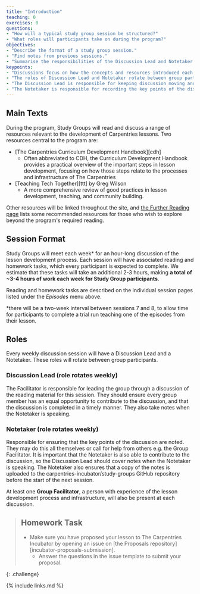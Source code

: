 ```yaml
---
title: "Introduction"
teaching: 0
exercises: 0
questions:
- "How will a typical study group session be structured?"
- "What roles will participants take on during the program?"
objectives:
- "Describe the format of a study group session."
- "Find notes from previous sessions."
- "Summarise the responsibilities of the Discussion Lead and Notetaker for each session."
keypoints:
- "Discussions focus on how the concepts and resources introduced each week can be applied to the design and development of lessons."
- "The roles of Discussion Lead and Notetaker rotate between group participants each week."
- "The Discussion Lead is responsible for keeping discussion moving and on topic, and ensuring every participant can contribute equally."
- "The Notetaker is responsible for recording the key points of the discussion and uploading these to GitHub after the session."
---
```


## Main Texts

During the program, Study Groups will read and discuss a range of resources
relevant to the development of Carpentries lessons.
Two resources central to the program are:

- [The Carpentries Curriculum Development Handbook][cdh]
  - Often abbreviated to CDH, the Curriculum Development Handbook provides
  a practical overview of the important steps in lesson development,
  focusing on how those steps relate to the processes and infrastructure
  of The Carpentries
- [Teaching Tech Together][ttt] by Greg Wilson
  - A more comprehensive review of good practices in lesson development,
  teaching, and community building.

Other resources will be linked throughout the site,
and [the Further Reading page](further_reading) lists some recommended resources
for those who wish to explore beyond the program's required reading.
## Session Format

Study Groups will meet each week* for an hour-long discussion of the lesson development process.
Each session will have associated reading and homework tasks, which every participant is expected to complete.
We estimate that these tasks will take an additional 2-3 hours, making **a total of ~3-4 hours of work each week for Study Group participants**.

Reading and homework tasks are described on the individual session pages listed under the _Episodes_ menu above.

\*there will be a two-week interval between sessions 7 and 8, to allow time for participants to complete a trial run
teaching one of the episodes from their lesson.


## Roles

Every weekly discussion session will have a Discussion Lead and a Notetaker.
These roles will rotate between group participants.

### Discussion Lead (role rotates weekly)
The Facilitator is responsible for leading the group through a discussion
of the reading material for this session.
They should ensure every group member has an equal opportunity to contribute
to the discussion, and that the discussion is completed in a timely manner.
They also take notes when the Notetaker is speaking.

### Notetaker (role rotates weekly)
Responsible for ensuring that the key points of the discussion are noted. They may do this all themselves or call for help from others e.g. the Group Facilitator. It is important that the Notetaker is also able to contribute to the discussion, so the Discussion Lead should cover notes when the Notetaker is speaking.
The Notetaker also ensures that a copy of the notes is uploaded to the carpentries-incubator/study-groups GitHub repository before the start of the next session.

At least one **Group Facilitator**,
a person with experience of the lesson development process and infrastructure,
will also be present at each discussion.


> ## Homework Task
>
> - Make sure you have proposed your lesson to The Carpentries Incubator
>   by opening an issue on [the Proposals repository][incubator-proposals-submission].
>   - Answer the questions in the issue template to submit your proposal.
>
{: .challenge}

{% include links.md %}
